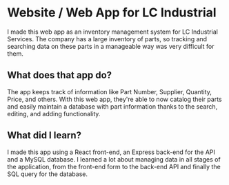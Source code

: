 # Website / Web App for LC Industrial

I made this web app as an inventory management system for LC Industrial Services. The company has a large inventory of parts, so tracking and searching data on these parts in a manageable way was very difficult for them.

## What does that app do?
The app keeps track of information like Part Number, Supplier, Quantity, Price, and others. 
With this web app, they're able to now catalog their parts and easily maintain a database with part information thanks to the search, editing, and adding functionality.

## What did I learn?
I made this app using a React front-end, an Express back-end for the API and a MySQL database. I learned a lot about managing data in all stages of the application, from the front-end form to the back-end API and finally the SQL query for the database.




